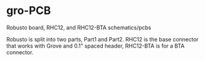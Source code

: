 # gro-PCB
Robusto board, RHC12, and RHC12-BTA schematics/pcbs

Robusto is split into two parts, Part1 and Part2.  RHC12 is the base connector that works with Grove and 0.1" spaced header, RHC12-BTA is for a BTA connector.  
